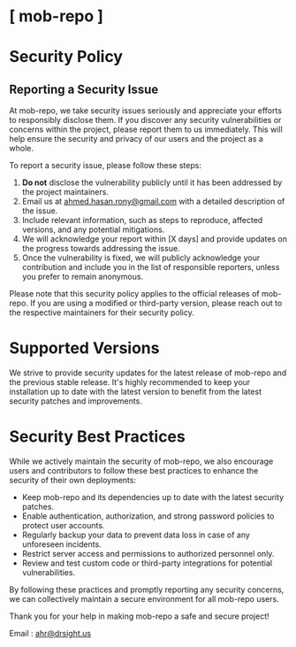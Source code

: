 # [ mob-repo ]

# Security Policy

## Reporting a Security Issue

At mob-repo, we take security issues seriously and appreciate your efforts to responsibly disclose them. If you discover any security vulnerabilities or concerns within the project, please report them to us immediately. This will help ensure the security and privacy of our users and the project as a whole.

To report a security issue, please follow these steps:

1. **Do not** disclose the vulnerability publicly until it has been addressed by the project maintainers.
2. Email us at [ahmed.hasan.rony@gmail.com](mailto:ahmed.hasan.rony@gmail.com) with a detailed description of the issue.
3. Include relevant information, such as steps to reproduce, affected versions, and any potential mitigations.
4. We will acknowledge your report within [X days] and provide updates on the progress towards addressing the issue.
5. Once the vulnerability is fixed, we will publicly acknowledge your contribution and include you in the list of responsible reporters, unless you prefer to remain anonymous.

Please note that this security policy applies to the official releases of mob-repo. If you are using a modified or third-party version, please reach out to the respective maintainers for their security policy.

# Supported Versions

We strive to provide security updates for the latest release of mob-repo and the previous stable release. It's highly recommended to keep your installation up to date with the latest version to benefit from the latest security patches and improvements.

# Security Best Practices

While we actively maintain the security of mob-repo, we also encourage users and contributors to follow these best practices to enhance the security of their own deployments:

- Keep mob-repo and its dependencies up to date with the latest security patches.
- Enable authentication, authorization, and strong password policies to protect user accounts.
- Regularly backup your data to prevent data loss in case of any unforeseen incidents.
- Restrict server access and permissions to authorized personnel only.
- Review and test custom code or third-party integrations for potential vulnerabilities.

By following these practices and promptly reporting any security concerns, we can collectively maintain a secure environment for all mob-repo users.

Thank you for your help in making mob-repo a safe and secure project!

Email : [ahr@drsight.us](mailto:ahr@drsight.us)



